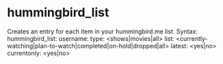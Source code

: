 # hummingbird_list
Creates an entry for each item in your hummingbird.me list.
    Syntax:
    hummingbird_list:
      username: <value>
      type: <shows|movies|all>
      list: <currently-watching|plan-to-watch|completed|on-hold|dropped|all>
      latest: <yes|no>
      currentonly: <yes|no>
